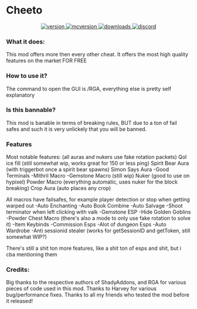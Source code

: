 # Cheeto

<p align="center">
  <a href="https://github.com/SkyblockQOLhub/Cheeto/releases/latest" target="_blank">
    <img alt="version" src="https://img.shields.io/badge/RELEASE-1.0-blueviolet?color=%239f00ff&style=for-the-badge" />
  </a>
  <a href="https://files.minecraftforge.net/net/minecraftforge/forge/index_1.8.9.html" target="_blank">
    <img alt="mcversion" src="https://img.shields.io/badge/MC%20Version-1.8.9-blue?color=%239f00ff&style=for-the-badge" />
  </a>
  <a href="https://github.com/SkyblockQOLhub/Cheeto/releases/latest" target="_blank">
    <img alt="downloads" src="https://img.shields.io/badge/DOWNLOADS-12k-a?color=%239f00ff&style=for-the-badge" />
    </a>
    <a href="https://discord.gg/kr2M7HutgK" target="_blank">
    <img alt="discord" src="https://img.shields.io/discord/804143990869590066?color=%239f00ff&label=Discord&style=for-the-badge" />
  </a>
</p>

### What it does:

This mod offers more then every other cheat.
It offers the most high quality features on the market FOR FREE

### How to use it?
The command to open the GUI is /RGA, everything else is pretty self explanatory

### Is this bannable?
This mod is banable in terms of breaking rules, BUT due to a ton of fail safes and such it is very unlickely that you will be banned.

### Features
Most notable features: (all auras and nukers use fake rotation packets) 
Qol ice fill (still somewhat wip, works great for 150 or less ping) 
Spirit Bear Aura (with triggerbot once a spirit bear spawns) 
Simon Says Aura -Good Terminals -Mithril Macro -Gemstone Macro (still wip) 
Nuker (good to use on hypixel) 
Powder Macro (everything automatic, uses nuker for the block breaking) 
Crop Aura (auto places any crop)

All macros have failsafes, for example player detection or stop when getting warped out -Auto Enchanting -Auto Book Combine -Auto Salvage -Shoot terminator when left clicking with valk -Gemstone ESP -Hide Golden Goblins -Powder Chest Macro (there's also a mode to only use fake rotation to solve it) -Item Keybinds -Commission Esps -Alot of dungeon Esps -Auto Wardrobe -Anti sessionid stealer (works for getSessionID and getToken, still somewhat WIP?)

There's still a shit ton more features, like a shit ton of esps and shit, but i cba mentioning them


 ### Credits:
Big thanks to the respective authors of ShadyAddons, and RGA for various pieces of code used in this mod.
Thanks to Harvey for various bug/performance fixes.
Thanks to all my friends who tested the mod before it released!
